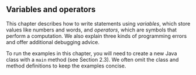 ##  Variables and operators


This chapter describes how to write statements using *variables*, which store values like numbers and words, and *operators*, which are symbols that perform a computation.
We also explain three kinds of programming errors and offer additional debugging advice.

To run the examples in this chapter, you will need to create a new Java class with a `main` method (see Section 2.3).
We often omit the class and method definitions to keep the examples concise.
